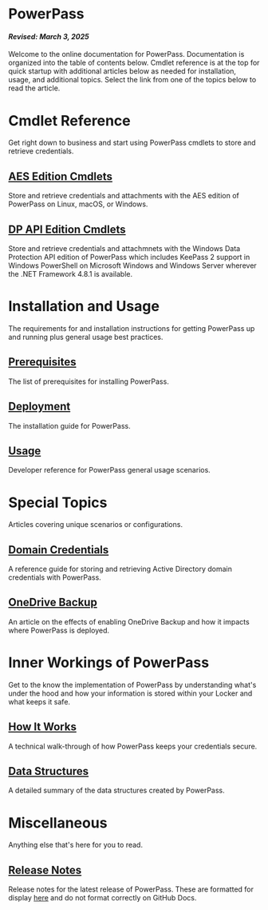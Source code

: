 # PowerPass
#### _Revised: March 3, 2025_
Welcome to the online documentation for PowerPass.
Documentation is organized into the table of contents below.
Cmdlet reference is at the top for quick startup with additional articles below as needed for installation, usage, and additional topics.
Select the link from one of the topics below to read the article.

# Cmdlet Reference

Get right down to business and start using PowerPass cmdlets to store and retrieve credentials.

## [AES Edition Cmdlets](https://chopinrlz.github.io/powerpass/aes-cmdlet-ref)
Store and retrieve credentials and attachments with the AES edition of PowerPass on Linux, macOS, or Windows.
## [DP API Edition Cmdlets](https://chopinrlz.github.io/powerpass/dpapi-cmdlet-ref)
Store and retrieve credentials and attachmnets with the Windows Data Protection API edition of PowerPass which includes KeePass 2 support in Windows PowerShell on Microsoft Windows and Windows Server wherever the .NET Framework 4.8.1 is available.

# Installation and Usage

The requirements for and installation instructions for getting PowerPass up and running plus general usage best practices.

## [Prerequisites](https://chopinrlz.github.io/powerpass/prerequisites)
The list of prerequisites for installing PowerPass.
## [Deployment](https://chopinrlz.github.io/powerpass/deployment)
The installation guide for PowerPass.
## [Usage](https://chopinrlz.github.io/powerpass/usage)
Developer reference for PowerPass general usage scenarios.

# Special Topics

Articles covering unique scenarios or configurations.

## [Domain Credentials](https://chopinrlz.github.io/powerpass/domain-credentials)
A reference guide for storing and retrieving Active Directory domain credentials with PowerPass.
## [OneDrive Backup](https://chopinrlz.github.io/powerpass/onedrivebackup)
An article on the effects of enabling OneDrive Backup and how it impacts where PowerPass is deployed.

# Inner Workings of PowerPass

Get to the know the implementation of PowerPass by understanding what's under the hood and how your information is stored within your Locker and what keeps it safe.

## [How It Works](https://chopinrlz.github.io/powerpass/readme-cont)
A technical walk-through of how PowerPass keeps your credentials secure.
## [Data Structures](https://chopinrlz.github.io/powerpass/data-structures)
A detailed summary of the data structures created by PowerPass.

# Miscellaneous

Anything else that's here for you to read.

## [Release Notes](https://chopinrlz.github.io/powerpass/release-notes)
Release notes for the latest release of PowerPass.
These are formatted for display [here](https://github.com/chopinrlz/powerpass/releases) and do not format correctly on GitHub Docs.